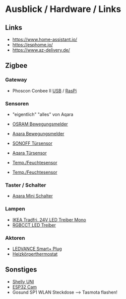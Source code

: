 # Ausblick / Hardware / Links

## Links
* https://www.home-assistant.io/
* https://esphome.io/
* https://www.az-delivery.de/

## Zigbee

### Gateway
* Phoscon Conbee II [USB](https://phoscon.de/de/conbee2) / [RasPi](https://phoscon.de/de/raspbee2)

### Sensoren
* "eigentlich" "alles" von Aqara

* [OSRAM Bewegungsmelder](https://www.amazon.de/gp/product/B077VMMC5H)
* [Aqara Bewegungsmelder](https://www.amazon.de/dp/B07D1CRRVF)
* [SONOFF Türsensor](https://www.amazon.de/gp/product/B08BCHCZP2)
* [Aqara Türsensor](https://www.amazon.de/dp/B07D37VDM3)
* [Temp./Feuchtesensor](https://www.amazon.de/gp/product/B07S9YQQWP)
* [Temp./Feuchtesensor](https://www.amazon.de/dp/B07D37FKGY)


### Taster / Schalter
* [Aqara Mini Schalter](https://www.amazon.de/dp/B07D19YXND/)


### Lampen
* [IKEA Tradfri, 24V LED Treiber Mono](https://www.amazon.de/dp/B07CJSY4Y7/)
* [RGBCCT LED Treiber](https://www.amazon.de/gp/product/B083QDR4TS)

### Aktoren
* [LEDVANCE Smart+ Plug](https://www.amazon.de/dp/B07SFZ81SK)
* [Heizkörperthermostat](https://www.amazon.de/gp/product/B077GCDDBY)

## Sonstiges
* [Shelly UNI](https://www.amazon.de/dp/B08QY35KNR)
* [ESP32 Cam](https://www.amazon.de/dp/B08P1NMPLL)
* Gosund SP1 WLAN Steckdose --> Tasmota flashen!